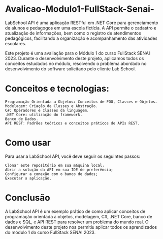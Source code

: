 # Avalicao-Modulo1-FullStack-Senai-

LabSchool API é uma aplicação RESTful em .NET Core para gerenciamento de alunos e pedagogos em uma escola fictícia. A API permite o cadastro e atualização de informações, bem como o registro de atendimentos pedagógicos, facilitando a organização e acompanhamento das atividades escolares.

Este projeto é uma avaliação para o Módulo 1 do curso FullStack SENAI 2023. Durante o desenvolvimento deste projeto, aplicamos todos os conceitos estudados no módulo, resolvendo o problema abordado no desenvolvimento do software solicitado pelo cliente Lab School.


# Conceitos e tecnologias:

    Programação Orientada a Objetos: Conceitos de POO, Classes e Objetos.
    Modelagem: Criação de Classes e Abstração.
    C#: Operadores e Classes da linguagem.
    .NET Core: utilização do framework.
    Banco de Dados.
    API REST: Padrões teóricos e conceitos práticos de APIs REST.
    
# Como usar

Para usar a LabSchool API, você deve seguir os seguintes passos:

    Clonar este repositório em sua máquina local;
    Abrir a solução da API em sua IDE de preferência;
    Configurar a conexão com o banco de dados;
    Executar a aplicação.

# Conclusão

A LabSchool API é um exemplo prático de como aplicar conceitos de programação orientada a objetos, modelagem, C#, .NET Core, banco de dados e SQL, e API REST para resolver um problema do mundo real. O desenvolvimento deste projeto nos permitiu aplicar todos os aprendizados do módulo 1 do curso FullStack SENAI 2023.
